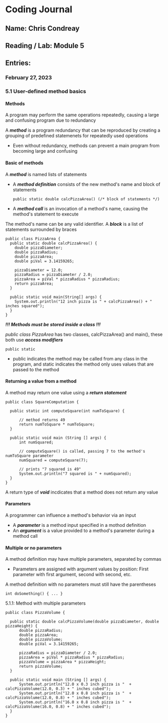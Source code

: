 # Coding Journal
## Name: Chris Condreay
## Reading / Lab: Module 5
## Entries:
### February 27, 2023

### 5.1 User-defined method basics

#### Methods

A program may perform the same operations repeatedly, causing a large and confusing program due to redundancy

A ***method*** is a program redundancy that can be reproduced by creating a grouping of predefined statemenets for repeatedly used operations

  - Even without redundancy, methods can prevent a main program from becoming large and confusing

#### Basic of methods

A ***method*** is named lists of statements
  - A ***method definition*** consists of the new method's name and block of statements

        public static double calcPizzaArea() (/* block of statements */)

  - A ***method call*** is an invocation of a method's name, causing the method's statement to execute

The method's name can be any valid identifier. A ***block*** is a list of statements surrounded by braces

    public class PizzaArea {
      public static double calcPizzaArea() {
        double pizzaDiameter;
        double pizzaRadius;
        double pizzaArea;
        double piVal = 3.14159265;

        pizzaDiameter = 12.0;
        pizzaRadius = pizzaDiameter / 2.0;
        pizzaArea = piVal * pizzaRadius * pizzaRadius;
        return pizzaArea;
      }

      public static void main(String[] args) {
        System.out.println("12 inch pizza is " + calcPizzaArea() + " inches squared");
      }
    }

***!!! Methods must be stored inside a class !!!***

*public class PizzaArea* has two classes, calcPizzaArea() and main(), these both use ***access modifiers*** 

    public static

  - public indicates the method may be called from any class in the program, and static indicates the method only uses values that are passed to the method

#### Returning a value from a method

A method may return one value using a ***return statement***

    public class SquareComputation {

      public static int computeSquare(int numToSquare) {

          // method returns 49
          return numToSquare * numToSquare;
      }

      public static void main (String [] args) {
          int numSquared;

          // computeSquare() is called, passing 7 to the method's numToSquare parameter
          numSquared = computeSquare(7);

          // prints "7 squared is 49"
          System.out.println("7 squared is " + numSquared);
      }
    }

A return type of ***void*** incdicates that a method does not return any value

#### Parameters

A programmer can influence a method's behavior via an input

  - A ***parameter*** is a method input specified in a mothod definition
  - An ***argument*** is a value provided to a method's parameter during a method call

#### Multiple or no parameters

A method definition may have multiple parameters, separated by commas
  - Parameters are assigned with argument values by position: First parameter with first argument, second with second, etc.

A method definition with no parameters must still have the parentheses

    int doSomething() { ... }

5.1.1: Method with multiple parameters

    public class PizzaVolume {

      public static double calcPizzaVolume(double pizzaDiameter, double pizzaHeight) {
          double pizzaRadius;
          double pizzaArea;
          double pizzaVolume;
          double piVal = 3.14159265;

          pizzaRadius = pizzaDiameter / 2.0;
          pizzaArea = piVal * pizzaRadius * pizzaRadius;
          pizzaVolume = pizzaArea * pizzaHeight;
          return pizzaVolume;
      }

      public static void main (String [] args) {
          System.out.println("12.0 x 0.3 inch pizza is "  + calcPizzaVolume(12.0, 0.3) + " inches cubed");
          System.out.println("12.0 x 0.8 inch pizza is "  + calcPizzaVolume(12.0, 0.8) + " inches cubed");
          System.out.println("16.0 x 0.8 inch pizza is "  + calcPizzaVolume(16.0, 0.8) + " inches cubed");
      }
    }
